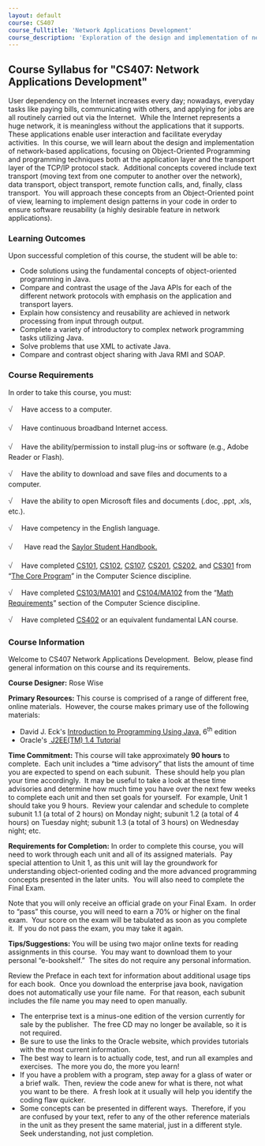 ```yaml
---
layout: default
course: CS407
course_fulltitle: 'Network Applications Development'
course_description: 'Exploration of the design and implementation of network-based applications, focusing on Object-Oriented Programming and programming techniques, both at the application layer and the transport layer of the TCP/IP protocol stack.'
---
```

Course Syllabus for "CS407: Network Applications Development"
-------------------------------------------------------------

User dependency on the Internet increases every day; nowadays, everyday
tasks like paying bills, communicating with others, and applying for
jobs are all routinely carried out via the Internet.  While the Internet
represents a huge network, it is meaningless without the applications
that it supports.  These applications enable user interaction and
facilitate everyday activities.  In this course, we will learn about the
design and implementation of network-based applications, focusing on
Object-Oriented Programming and programming techniques both at the
application layer and the transport layer of the TCP/IP protocol stack. 
Additional concepts covered include text transport (moving text from one
computer to another over the network), data transport, object transport,
remote function calls, and, finally, class transport.  You will approach
these concepts from an Object-Oriented point of view, learning to
implement design patterns in your code in order to ensure software
reusability (a highly desirable feature in network applications).

### Learning Outcomes

Upon successful completion of this course, the student will be able
to:  

-   Code solutions using the fundamental concepts of object-oriented
    programming in Java.
-   Compare and contrast the usage of the Java APIs for each of the
    different network protocols with emphasis on the application and
    transport layers.
-   Explain how consistency and reusability are achieved in network
    processing from input through output.
-   Complete a variety of introductory to complex network programming
    tasks utilizing Java.
-   Solve problems that use XML to activate Java.
-   Compare and contrast object sharing with Java RMI and SOAP.

### Course Requirements

In order to take this course, you must:  
  
 <span dir="LTR"><span
style="color: rgb(85, 85, 85); font-family: 'Myriad Pro', 'Gill Sans', 'Gill Sans MT', Calibri, sans-serif; font-size: 16px; line-height: 24px; text-align: left; -webkit-text-size-adjust: none; ">√
   </span>Have access to a computer.</span>  
  
 <span dir="LTR"><span
style="color: rgb(85, 85, 85); font-family: 'Myriad Pro', 'Gill Sans', 'Gill Sans MT', Calibri, sans-serif; font-size: 16px; line-height: 24px; text-align: left; -webkit-text-size-adjust: none; ">√
   </span>Have continuous broadband Internet access.</span>  
  
 <span dir="LTR"><span
style="color: rgb(85, 85, 85); font-family: 'Myriad Pro', 'Gill Sans', 'Gill Sans MT', Calibri, sans-serif; font-size: 16px; line-height: 24px; text-align: left; -webkit-text-size-adjust: none; ">√
   </span>Have the ability/permission to install plug-ins or software
(e.g., Adobe Reader or Flash).</span>  
  
 <span dir="LTR"><span
style="color: rgb(85, 85, 85); font-family: 'Myriad Pro', 'Gill Sans', 'Gill Sans MT', Calibri, sans-serif; font-size: 16px; line-height: 24px; text-align: left; -webkit-text-size-adjust: none; ">√
   </span>Have the ability to download and save files and documents to a
computer.</span>  
  
 <span dir="LTR"><span
style="color: rgb(85, 85, 85); font-family: 'Myriad Pro', 'Gill Sans', 'Gill Sans MT', Calibri, sans-serif; font-size: 16px; line-height: 24px; text-align: left; -webkit-text-size-adjust: none; ">√
   </span>Have the ability to open Microsoft files and documents (.doc,
.ppt, .xls, etc.).</span>  
  
 <span dir="LTR"><span
style="color: rgb(85, 85, 85); font-family: 'Myriad Pro', 'Gill Sans', 'Gill Sans MT', Calibri, sans-serif; font-size: 16px; line-height: 24px; text-align: left; -webkit-text-size-adjust: none; ">√
   </span>Have competency in the English language.</span>  

<span dir="LTR"><span
style="color: rgb(85, 85, 85); font-family: 'Myriad Pro', 'Gill Sans', 'Gill Sans MT', Calibri, sans-serif; font-size: 16px; line-height: 24px; text-align: left; -webkit-text-size-adjust: none; ">√</span></span>     
Have read the [Saylor Student
Handbook.](http://www.saylor.org/site/wp-content/uploads/2012/05/Saylor-StudentHandbook.pdf)

<span dir="LTR"><span
style="color: rgb(85, 85, 85); font-family: 'Myriad Pro', 'Gill Sans', 'Gill Sans MT', Calibri, sans-serif; font-size: 16px; line-height: 24px; text-align: left; -webkit-text-size-adjust: none; ">√
   </span>Have completed
[CS101](http://www.saylor.org/courses/cs101/)</span>,
[CS102](http://www.saylor.org/courses/cs102/),
[CS107](http://www.saylor.org/courses/cs107/),
[CS201](http://www.saylor.org/courses/cs201/),
[CS202](http://www.saylor.org/courses/cs202/), and
[CS301](http://www.saylor.org/courses/cs301/) from “[The Core
Program](http://www.saylor.org/majors/computer-science/)” in the
Computer Science discipline.  
  
 <span dir="LTR"><span
style="color: rgb(85, 85, 85); font-family: 'Myriad Pro', 'Gill Sans', 'Gill Sans MT', Calibri, sans-serif; font-size: 16px; line-height: 24px; text-align: left; -webkit-text-size-adjust: none; ">√
   </span>Have completed
[CS103/MA101](http://www.saylor.org/courses/cs103/)</span> and
[CS104/MA102](http://www.saylor.org/courses/cs104/) from the “[Math
Requirements](http://www.saylor.org/majors/computer-science/)” section
of the Computer Science discipline.  
  
 <span
style="color: rgb(85, 85, 85); font-family: 'Myriad Pro', 'Gill Sans', 'Gill Sans MT', Calibri, sans-serif; font-size: 16px; line-height: 24px; text-align: left; -webkit-text-size-adjust: none; ">√
   </span>Have completed
[CS402](http://www.saylor.org/courses/cs402/) or an equivalent
fundamental LAN course.

### Course Information

Welcome to CS407 Network Applications Development.  Below, please find
general information on this course and its requirements. 

**Course Designer:** Rose Wise

**Primary Resources:** This course is comprised of a range of different
free, online materials.  However, the course makes primary use of the
following materials:

-   <span dir="LTR">David J. Eck's [Introduction to Programming Using
    Java,](http://math.hws.edu/javanotes/)</span> 6<sup>th</sup> edition
-   <span dir="LTR">Oracle's [ J2EE(TM) 1.4
    Tutorial](http://docs.oracle.com/javaee/1.4/tutorial/doc/About.html#wp63721)</span>

**Time Commitment:** This course will take approximately **90 hours** to
complete.  Each unit includes a “time advisory” that lists the amount of
time you are expected to spend on each subunit.  These should help you
plan your time accordingly.  It may be useful to take a look at these
time advisories and determine how much time you have over the next few
weeks to complete each unit and then set goals for yourself.  For
example, Unit 1 should take you 9 hours.  Review your calendar and
schedule to complete subunit 1.1 (a total of 2 hours) on Monday night;
subunit 1.2 (a total of 4 hours) on Tuesday night; subunit 1.3 (a total
of 3 hours) on Wednesday night; etc.

**Requirements for Completion:** In order to complete this course, you
will need to work through each unit and all of its assigned materials. 
Pay special attention to Unit 1, as this unit will lay the groundwork
for understanding object-oriented coding and the more advanced
programming concepts presented in the later units.  You will also need
to complete the Final Exam.

Note that you will only receive an official grade on your Final Exam. 
In order to “pass” this course, you will need to earn a 70% or higher on
the final exam.  Your score on the exam will be tabulated as soon as you
complete it.  If you do not pass the exam, you may take it again.

**Tips/Suggestions:** You will be using two major online texts for
reading assignments in this course.  You may want to download them to
your personal “e-bookshelf.”  The sites do not require any personal
information. 

Review the Preface in each text for information about additional usage
tips for each book.  Once you download the enterprise java book,
navigation does not automatically use your file name.  For that reason,
each subunit includes the file name you may need to open manually.

-   <span dir="LTR">The enterprise text is a minus-one edition of the
    version currently for sale by the publisher.  The free CD may no
    longer be available, so it is not required.  </span>
-   <span dir="LTR">Be sure to use the links to the Oracle website,
    which provides tutorials with the most current information.  </span>
-   <span dir="LTR">The best way to learn is to actually code, test, and
    run all examples and exercises.  The more you do, the more you
    learn!  </span>
-   <span dir="LTR">If you have a problem with a program, step away for
    a glass of water or a brief walk.  Then, review the code anew for
    what is there, not what you want to be there.  A fresh look at it
    usually will help you identify the coding flaw quicker.</span>
-   Some concepts can be presented in different ways.  Therefore, if you
    are confused by your text, refer to any of the other reference
    materials in the unit as they present the same material, just in a
    different style.  Seek understanding, not just completion.

